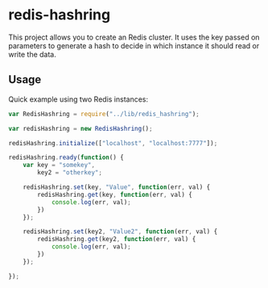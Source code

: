redis-hashring
==========

This project allows you to create an Redis cluster. It uses the key passed on parameters to generate a hash to decide in which instance it should read or write the data.

## Usage

Quick example using two Redis instances:

```js
var RedisHashring = require("../lib/redis_hashring");

var redisHashring = new RedisHashring();

redisHashring.initialize(["localhost", "localhost:7777"]);

redisHashring.ready(function() {
    var key = "somekey",
        key2 = "otherkey";

    redisHashring.set(key, "Value", function(err, val) {
        redisHashring.get(key, function(err, val) {
            console.log(err, val);
        })
    });

    redisHashring.set(key2, "Value2", function(err, val) {
        redisHashring.get(key2, function(err, val) {
            console.log(err, val);
        })
    });

});


```
